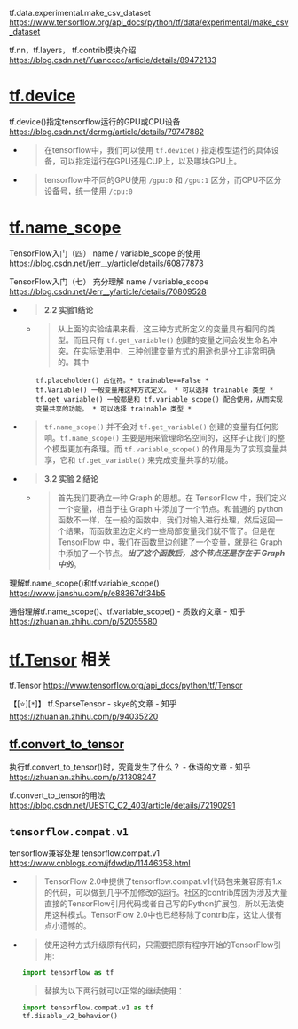 
tf.data.experimental.make_csv_dataset https://www.tensorflow.org/api_docs/python/tf/data/experimental/make_csv_dataset

tf.nn，tf.layers， tf.contrib模块介绍 https://blog.csdn.net/Yuancccc/article/details/89472133

# [tf.device](https://www.tensorflow.org/api_docs/python/tf/device)

tf.device()指定tensorflow运行的GPU或CPU设备 https://blog.csdn.net/dcrmg/article/details/79747882
- > 在tensorflow中，我们可以使用 `tf.device()` 指定模型运行的具体设备，可以指定运行在GPU还是CUP上，以及哪块GPU上。
- > tensorflow中不同的GPU使用 `/gpu:0` 和 `/gpu:1` 区分，而CPU不区分设备号，统一使用 `/cpu:0`

# [tf.name_scope](https://www.tensorflow.org/api_docs/python/tf/name_scope)

TensorFlow入门（四） name / variable_scope 的使用 https://blog.csdn.net/jerr__y/article/details/60877873

TensorFlow入门（七） 充分理解 name / variable_scope https://blog.csdn.net/Jerr__y/article/details/70809528
- > **2.2 实验1结论**
  * > 从上面的实验结果来看，这三种方式所定义的变量具有相同的类型。而且只有 `tf.get_variable()` 创建的变量之间会发生命名冲突。在实际使用中，三种创建变量方式的用途也是分工非常明确的。其中
    ```console
    tf.placeholder() 占位符。* trainable==False *
    tf.Variable() 一般变量用这种方式定义。 * 可以选择 trainable 类型 *
    tf.get_variable() 一般都是和 tf.variable_scope() 配合使用，从而实现变量共享的功能。 * 可以选择 trainable 类型 *
    ```
- > `tf.name_scope()` 并不会对 `tf.get_variable()` 创建的变量有任何影响。`tf.name_scope()` 主要是用来管理命名空间的，这样子让我们的整个模型更加有条理。而 `tf.variable_scope()` 的作用是为了实现变量共享，它和 `tf.get_variable()` 来完成变量共享的功能。
- > **3.2 实验 2 结论**
  * > 首先我们要确立一种 Graph 的思想。在 TensorFlow 中，我们定义一个变量，相当于往 Graph 中添加了一个节点。和普通的 python 函数不一样，在一般的函数中，我们对输入进行处理，然后返回一个结果，而函数里边定义的一些局部变量我们就不管了。但是在 TensorFlow 中，我们在函数里边创建了一个变量，就是往 Graph 中添加了一个节点。***出了这个函数后，这个节点还是存在于 Graph 中的***。

理解tf.name_scope()和tf.variable_scope() https://www.jianshu.com/p/e88367df34b5

通俗理解tf.name_scope()、tf.variable_scope() - 质数的文章 - 知乎 https://zhuanlan.zhihu.com/p/52055580

# [tf.Tensor](https://www.tensorflow.org/api_docs/python/tf/Tensor) 相关

tf.Tensor https://www.tensorflow.org/api_docs/python/tf/Tensor

【[:star:][`*`]】 tf.SparseTensor - skye的文章 - 知乎 https://zhuanlan.zhihu.com/p/94035220

## [tf.convert_to_tensor](https://www.tensorflow.org/api_docs/python/tf/convert_to_tensor)

执行tf.convert_to_tensor()时，究竟发生了什么？ - 休语的文章 - 知乎 https://zhuanlan.zhihu.com/p/31308247

tf.convert_to_tensor的用法 https://blog.csdn.net/UESTC_C2_403/article/details/72190291

## `tensorflow.compat.v1`

tensorflow兼容处理 tensorflow.compat.v1 https://www.cnblogs.com/jfdwd/p/11446358.html
- > TensorFlow 2.0中提供了tensorflow.compat.v1代码包来兼容原有1.x的代码，可以做到几乎不加修改的运行。社区的contrib库因为涉及大量直接的TensorFlow引用代码或者自己写的Python扩展包，所以无法使用这种模式。TensorFlow 2.0中也已经移除了contrib库，这让人很有点小遗憾的。
- > 使用这种方式升级原有代码，只需要把原有程序开始的TensorFlow引用:
  ```py
  import tensorflow as tf
  ```
  > 替换为以下两行就可以正常的继续使用：
  ```py
  import tensorflow.compat.v1 as tf
  tf.disable_v2_behavior()
  ```
